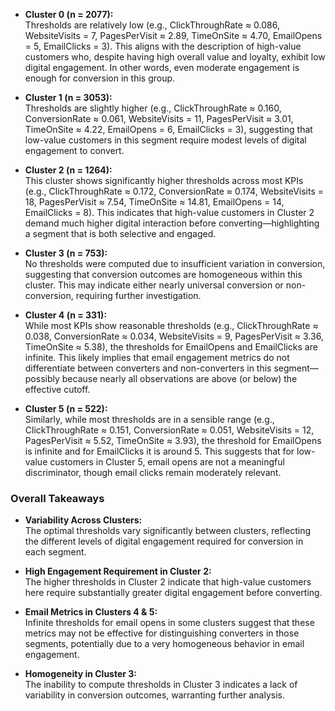 - **Cluster 0 (n = 2077):**  
  Thresholds are relatively low (e.g., ClickThroughRate ≈ 0.086, WebsiteVisits = 7, PagesPerVisit ≈ 2.89, TimeOnSite ≈ 4.70, EmailOpens = 5, EmailClicks = 3). This aligns with the description of high-value customers who, despite having high overall value and loyalty, exhibit low digital engagement. In other words, even moderate engagement is enough for conversion in this group.

- **Cluster 1 (n = 3053):**  
  Thresholds are slightly higher (e.g., ClickThroughRate ≈ 0.160, ConversionRate ≈ 0.061, WebsiteVisits = 11, PagesPerVisit ≈ 3.01, TimeOnSite ≈ 4.22, EmailOpens = 6, EmailClicks = 3), suggesting that low-value customers in this segment require modest levels of digital engagement to convert.

- **Cluster 2 (n = 1264):**  
  This cluster shows significantly higher thresholds across most KPIs (e.g., ClickThroughRate ≈ 0.172, ConversionRate ≈ 0.174, WebsiteVisits = 18, PagesPerVisit ≈ 7.54, TimeOnSite ≈ 14.81, EmailOpens = 14, EmailClicks = 8). This indicates that high-value customers in Cluster 2 demand much higher digital interaction before converting—highlighting a segment that is both selective and engaged.

- **Cluster 3 (n = 753):**  
  No thresholds were computed due to insufficient variation in conversion, suggesting that conversion outcomes are homogeneous within this cluster. This may indicate either nearly universal conversion or non-conversion, requiring further investigation.

- **Cluster 4 (n = 331):**  
  While most KPIs show reasonable thresholds (e.g., ClickThroughRate ≈ 0.038, ConversionRate ≈ 0.034, WebsiteVisits = 9, PagesPerVisit ≈ 3.36, TimeOnSite ≈ 5.38), the thresholds for EmailOpens and EmailClicks are infinite. This likely implies that email engagement metrics do not differentiate between converters and non-converters in this segment—possibly because nearly all observations are above (or below) the effective cutoff.

- **Cluster 5 (n = 522):**  
  Similarly, while most thresholds are in a sensible range (e.g., ClickThroughRate ≈ 0.151, ConversionRate ≈ 0.051, WebsiteVisits = 12, PagesPerVisit ≈ 5.52, TimeOnSite ≈ 3.93), the threshold for EmailOpens is infinite and for EmailClicks it is around 5. This suggests that for low-value customers in Cluster 5, email opens are not a meaningful discriminator, though email clicks remain moderately relevant.

### Overall Takeaways

- **Variability Across Clusters:**  
  The optimal thresholds vary significantly between clusters, reflecting the different levels of digital engagement required for conversion in each segment.

- **High Engagement Requirement in Cluster 2:**  
  The higher thresholds in Cluster 2 indicate that high-value customers here require substantially greater digital engagement before converting.

- **Email Metrics in Clusters 4 & 5:**  
  Infinite thresholds for email opens in some clusters suggest that these metrics may not be effective for distinguishing converters in those segments, potentially due to a very homogeneous behavior in email engagement.

- **Homogeneity in Cluster 3:**  
  The inability to compute thresholds in Cluster 3 indicates a lack of variability in conversion outcomes, warranting further analysis.

